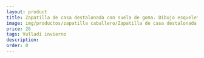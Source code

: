```yaml
---
layout: product
title: Zapatilla de casa destalonada con suela de goma. Dibujo esqueleto 
image: img/productos/zapatilla caballero/Zapatilla de casa destalonada con suela de goma. Dibujo esqueleto =26=Vulladi invierno.webp
price: 26
tags: Vulladi invierno
description: 
order: 0
---
```

